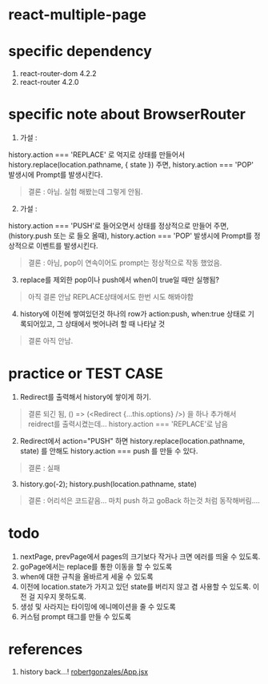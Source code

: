 # react-multiple-page

# specific dependency

1. react-router-dom 4.2.2
2. react-router 4.2.0

# specific note about BrowserRouter

1. 가설 : 

history.action === 'REPLACE' 로 억지로 상태를 만들어서 history.replace(location.pathname, { state }) 주면, history.action === 'POP' 발생시에 Prompt를 발생시킨다.

> 결론 : 아님. 실험 해봤는데 그렇게 안됨.

2. 가설 :

history.action === 'PUSH'로 들어오면서 상태를 정상적으로 만들어 주면, (history.push 또는 <Link to> 로 들오 올때), 
history.action === 'POP' 발생시에 Prompt를 정상적으로 이벤트를 발생시킨다. 

> 결론 : 아님, pop이 연속이어도 prompt는 정상적으로 작동 했었음.

3. replace를 제외한 pop이나 push에서 when이 true일 때만 실행됨? 


> 아직 결론 안남 REPLACE상태에서도 한번 시도 해봐야함


4.  history에 이전에 쌓여있던것 하나의 row가 action:push, when:true 상태로 기록되어있고, 그 상태에서 벗어나려 할 때 나타날 것


> 결론 아직 안남.


# practice or TEST CASE

1. Redirect를 출력해서 history에 쌓이게 하기.

> 결론 되긴 됨, () => (<Redirect {...this.options} />) 을 하나 추가해서 reidrect를 출력시켰는데... history.action === 'REPLACE'로 남음


2. Redirect에서 action="PUSH" 하면 history.replace(location.pathname, state) 를 안해도 history.action === push 를 만들 수 있다.

> 결론 : 실패

3. history.go(-2); history.push(location.pathname, state) 

> 결론 : 어리석은 코드같음... 마치 push 하고 goBack 하는것 처럼 동작해버림....


# todo

1. nextPage, prevPage에서 pages의 크기보다 작거나 크면 에러를 띄울 수 있도록.
2. goPage에서는 replace를 통한 이동을 할 수 있도록
3. when에 대한 규칙을 올바르게 세울 수 있도록
4. 이전에 location.state가 가지고 있던 state를 버리지 않고 겸 사용할 수 있도록. 이전 걸 지우지 못하도록.
5. 생성 및 사라지는 타이밍에 에니메이션을 줄 수 있도록
6. 커스텀 prompt 태그를 만들 수 있도록


# references

 1. history back...! [robertgonzales/App.jsx](https://gist.github.com/robertgonzales/e54699212da497740845712f3648d98c)